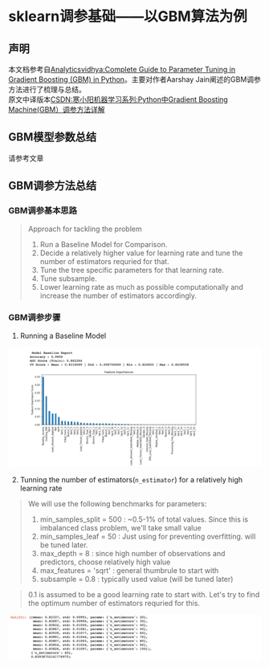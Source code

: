# sklearn调参基础——以GBM算法为例
## 声明
本文档参考自[Analyticsvidhya:Complete Guide to Parameter Tuning in Gradient Boosting (GBM) in Python](https://www.analyticsvidhya.com/blog/2016/02/complete-guide-parameter-tuning-gradient-boosting-gbm-python/#)。主要对作者Aarshay Jain阐述的GBM调参方法进行了梳理与总结。  
原文中译版本[CSDN:寒小阳机器学习系列:Python中Gradient Boosting Machine(GBM）调参方法详解](http://blog.csdn.net/han_xiaoyang/article/details/52663170)  

## GBM模型参数总结

请参考文章

## GBM调参方法总结

### GBM调参基本思路

>Approach for tackling the problem
>1. Run a Baseline Model for Comparison.
>2. Decide a relatively higher value for learning rate and tune the number of estimators requried for that.
>3. Tune the tree specific parameters for that learning rate.
>4. Tune subsample.
>5. Lower learning rate as much as possible computationally and increase the number of estimators accordingly.

### GBM调参步骤
1. Running a Baseline Model
<img src="https://github.com/CaoZhens/ML_Learning/blob/master/study/10_FeatureEngineering/pic/GBM_TunPara_Baseline.png" alt="" data-canonical-src=""  />  

2. Tunning the number of estimators(`n_estimator`) for a relatively high learning rate

>We will use the following benchmarks for parameters:
>1. min_samples_split = 500 :  ~0.5-1% of total values. Since this is imbalanced class problem, we'll take small value
>2. min_samples_leaf = 50 :  Just using for preventing overfitting. will be tuned later.
>3. max_depth = 8 :  since high number of observations and predictors, choose relatively high value
>4. max_features = 'sqrt' : general thumbrule to start with
>5. subsample = 0.8 :  typically used value (will be tuned later)

>0.1 is assumed to be a good learning rate to start with. Let's try to find the optimum number of estimators requried for this.

<img src="https://github.com/CaoZhens/ML_Learning/blob/master/study/10_FeatureEngineering/pic/GBM_TunPara_GS_n_estimator.png" alt="" data-canonical-src=""  />  